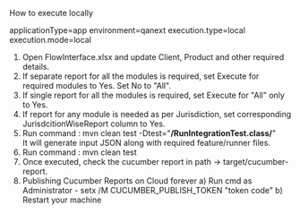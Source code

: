 How to execute locally

applicationType=app
environment=qanext
execution.type=local
execution.mode=local

1. Open FlowInterface.xlsx and update Client, Product and other required details.
2. If separate report for all the modules is required, set Execute for required modules to Yes. Set No to "All".
3. If single report for all the modules is required, set Execute for "All" only to Yes.
4. If report for any module is needed as per Jurisdiction, set corresponding JurisdcitionWiseReport column to Yes.
5. Run command : mvn clean test -Dtest="**/RunIntegrationTest.class/**"  
   It will generate input JSON along with required feature/runner files.
6. Run command : mvn clean test
7. Once executed, check the cucumber report in path -> target/cucumber-report.
8. Publishing Cucumber Reports on Cloud forever
   a) Run cmd as Administrator -  setx /M CUCUMBER_PUBLISH_TOKEN "token code"
   b) Restart your machine